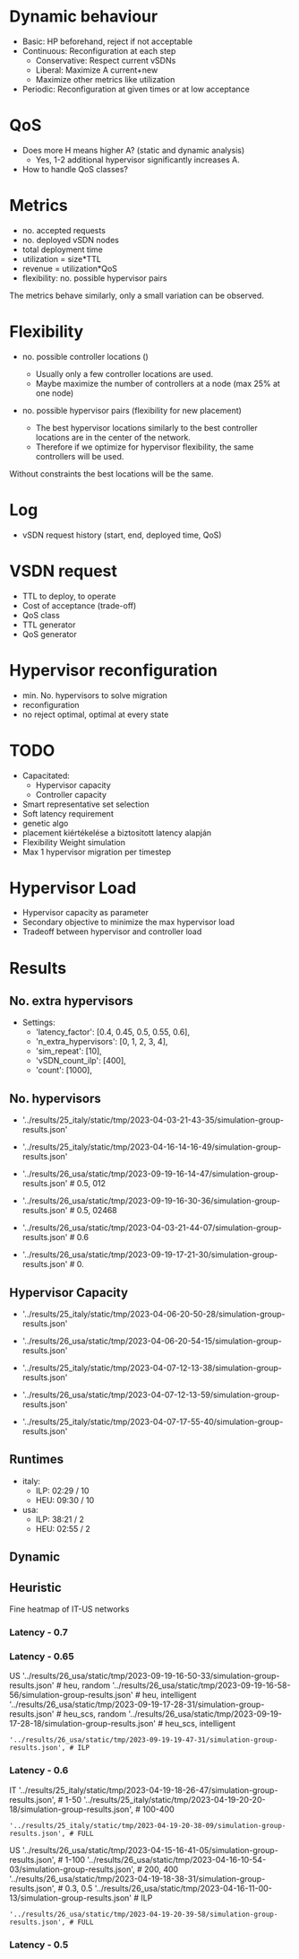 # Dynamic behaviour
- Basic: HP beforehand, reject if not acceptable
- Continuous: Reconfiguration at each step
    - Conservative: Respect current vSDNs
    - Liberal: Maximize A current+new
    - Maximize other metrics like utilization
- Periodic: Reconfiguration at given times or at low acceptance

# QoS
- Does more H means higher A? (static and dynamic analysis)
    - Yes, 1-2 additional hypervisor significantly increases A.
- How to handle QoS classes?

# Metrics
- no. accepted requests
- no. deployed vSDN nodes
- total deployment time
- utilization = size*TTL
- revenue = utilization*QoS
- flexibility: no. possible hypervisor pairs

The metrics behave similarly, only a small variation can be observed.

# Flexibility
- no. possible controller locations ()
    - Usually only a few controller locations are used.
    - Maybe maximize the number of controllers at a node (max 25% at one node)

- no. possible hypervisor pairs (flexibility for new placement)
    - The best hypervisor locations similarly to the best controller locations are in the center of the network.
    - Therefore if we optimize for hypervisor flexibility, the same controllers will be used.

Without constraints the best locations will be the same.

# Log
- vSDN request history (start, end, deployed time, QoS)

# VSDN request
- TTL to deploy, to operate
- Cost of acceptance (trade-off)
- QoS class
- TTL generator
- QoS generator

# Hypervisor reconfiguration
- min. No. hypervisors to solve migration
- reconfiguration
- no reject optimal, optimal at every state

# TODO
- Capacitated:
    - Hypervisor capacity
    - Controller capacity
- Smart representative set selection
- Soft latency requirement
- genetic algo
- placement kiértékelése a biztositott latency alapján
- Flexibility Weight simulation
- Max 1 hypervisor migration per timestep


# Hypervisor Load
- Hypervisor capacity as parameter
- Secondary objective to minimize the max hypervisor load
- Tradeoff between hypervisor and controller load

# Results

## No. extra hypervisors
- Settings:
    - 'latency_factor': [0.4, 0.45, 0.5, 0.55, 0.6],
    - 'n_extra_hypervisors': [0, 1, 2, 3, 4],
    - 'sim_repeat': [10],
    - 'vSDN_count_ilp': [400],
    - 'count': [1000],

## No. hypervisors
- '../results/25_italy/static/tmp/2023-04-03-21-43-35/simulation-group-results.json'
- '../results/25_italy/static/tmp/2023-04-16-14-16-49/simulation-group-results.json'

- '../results/26_usa/static/tmp/2023-09-19-16-14-47/simulation-group-results.json' # 0.5, 012
- '../results/26_usa/static/tmp/2023-09-19-16-30-36/simulation-group-results.json' # 0.5, 02468
- '../results/26_usa/static/tmp/2023-04-03-21-44-07/simulation-group-results.json' # 0.6
- '../results/26_usa/static/tmp/2023-09-19-17-21-30/simulation-group-results.json' # 0.

## Hypervisor Capacity
- '../results/25_italy/static/tmp/2023-04-06-20-50-28/simulation-group-results.json'
- '../results/26_usa/static/tmp/2023-04-06-20-54-15/simulation-group-results.json'

- '../results/25_italy/static/tmp/2023-04-07-12-13-38/simulation-group-results.json'
- '../results/26_usa/static/tmp/2023-04-07-12-13-59/simulation-group-results.json'

- '../results/25_italy/static/tmp/2023-04-07-17-55-40/simulation-group-results.json'

## Runtimes
- italy:
    - ILP: 02:29 / 10
    - HEU: 09:30 / 10
- usa:
    - ILP: 38:21 / 2
    - HEU: 02:55 / 2

## Dynamic


## Heuristic
Fine heatmap of IT-US networks

### Latency - 0.7

### Latency - 0.65
US
    '../results/26_usa/static/tmp/2023-09-19-16-50-33/simulation-group-results.json' # heu, random
    '../results/26_usa/static/tmp/2023-09-19-16-58-56/simulation-group-results.json' # heu, intelligent
    '../results/26_usa/static/tmp/2023-09-19-17-28-31/simulation-group-results.json' # heu_scs, random
    '../results/26_usa/static/tmp/2023-09-19-17-28-18/simulation-group-results.json' # heu_scs, intelligent

    '../results/26_usa/static/tmp/2023-09-19-19-47-31/simulation-group-results.json', # ILP

### Latency - 0.6
IT
    '../results/25_italy/static/tmp/2023-04-19-18-26-47/simulation-group-results.json', # 1-50
    '../results/25_italy/static/tmp/2023-04-19-20-20-18/simulation-group-results.json', # 100-400

    '../results/25_italy/static/tmp/2023-04-19-20-38-09/simulation-group-results.json', # FULL

US
    '../results/26_usa/static/tmp/2023-04-15-16-41-05/simulation-group-results.json', # 1-100
    '../results/26_usa/static/tmp/2023-04-16-10-54-03/simulation-group-results.json', # 200, 400
    '../results/26_usa/static/tmp/2023-04-19-18-38-31/simulation-group-results.json', # 0.3, 0.5
    '../results/26_usa/static/tmp/2023-04-16-11-00-13/simulation-group-results.json' # ILP

    '../results/26_usa/static/tmp/2023-04-19-20-39-58/simulation-group-results.json', # FULL

### Latency - 0.5